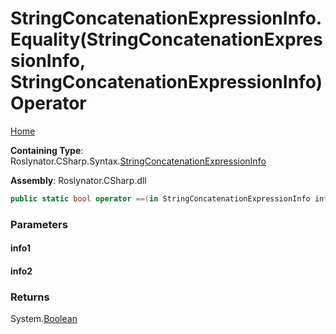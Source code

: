 <a name="_top"></a>

# StringConcatenationExpressionInfo\.Equality\(StringConcatenationExpressionInfo, StringConcatenationExpressionInfo\) Operator

[Home](../../../../../README.md#_top)

**Containing Type**: Roslynator\.CSharp\.Syntax\.[StringConcatenationExpressionInfo](../README.md#_top)

**Assembly**: Roslynator\.CSharp\.dll

```csharp
public static bool operator ==(in StringConcatenationExpressionInfo info1, in StringConcatenationExpressionInfo info2)
```

### Parameters

#### info1

#### info2

### Returns

System\.[Boolean](https://docs.microsoft.com/en-us/dotnet/api/system.boolean)

